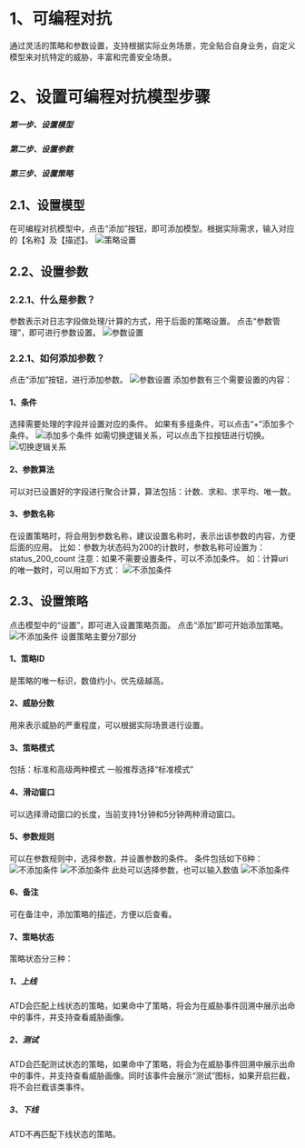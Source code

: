 # 1、可编程对抗
通过灵活的策略和参数设置，支持根据实际业务场景，完全贴合自身业务，自定义模型来对抗特定的威胁，丰富和完善安全场景。
#  2、设置可编程对抗模型步骤
##### 第一步、设置模型
##### 第二步、设置参数
##### 第三步、设置策略
## 2.1、设置模型
在可编程对抗模型中，点击“添加”按钮，即可添加模型。根据实际需求，输入对应的【名称】及【描述】。
![策略设置](images/log/2.1策略设置.png)
## 2.2、设置参数
### 2.2.1、什么是参数？
参数表示对日志字段做处理/计算的方式，用于后面的策略设置。
点击“参数管理”，即可进行参数设置。
![参数设置](images/log/2.2.1参数设置.png)
### 2.2.1、如何添加参数？
点击“添加”按钮，进行添加参数。
![参数设置](images/log/2.2.1添加参数.png)
添加参数有三个需要设置的内容：
#### 1、条件
选择需要处理的字段并设置对应的条件。
如果有多组条件，可以点击“+”添加多个条件。
![添加多个条件](images/log/2.2.1添加多个条件.png)
如需切换逻辑关系，可以点击下拉按钮进行切换。
![切换逻辑关系](images/log/2.2.1切换逻辑关系.png)
#### 2、参数算法
可以对已设置好的字段进行聚合计算，算法包括：计数、求和、求平均、唯一数。
#### 3、参数名称
在设置策略时，将会用到参数名称，建议设置名称时，表示出该参数的内容，方便后面的应用。
比如：参数为状态码为200的计数时，参数名称可设置为：status_200_count
注意：如果不需要设置条件，可以不添加条件。
如：计算uri的唯一数时，可以用如下方式：
![不添加条件](images/log/2.2.1不添加条件.png)
## 2.3、设置策略
点击模型中的“设置”，即可进入设置策略页面。
点击“添加”即可开始添加策略。
![不添加条件](images/log/2.3添加策略.png)
设置策略主要分7部分
#### 1、策略ID
是策略的唯一标识，数值约小，优先级越高。
#### 2、威胁分数
用来表示威胁的严重程度，可以根据实际场景进行设置。
#### 3、策略模式
包括：标准和高级两种模式
一般推荐选择“标准模式”
#### 4、滑动窗口
可以选择滑动窗口的长度，当前支持1分钟和5分钟两种滑动窗口。
#### 5、参数规则
可以在参数规则中，选择参数，并设置参数的条件。
条件包括如下6种：
![不添加条件](images/log/2.3参数条件.png)
![不添加条件](images/log/2.3条件内容.png)
此处可以选择参数，也可以输入数值
![不添加条件](images/log/2.3参数值.png)
#### 6、备注
可在备注中，添加策略的描述，方便以后查看。
#### 7、策略状态
策略状态分三种：
##### 1、上线
ATD会匹配上线状态的策略，如果命中了策略，将会为在威胁事件回溯中展示出命中的事件，并支持查看威胁画像。
##### 2、测试
ATD会匹配测试状态的策略，如果命中了策略，将会为在威胁事件回溯中展示出命中的事件，并支持查看威胁画像。同时该事件会展示“测试”图标，如果开启拦截，将不会拦截该类事件。
##### 3、下线
ATD不再匹配下线状态的策略。
